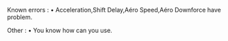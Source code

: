 Known errors :
• Acceleration,Shift Delay,Aéro Speed,Aéro Downforce have problem.

Other :
• You know how can you use.
